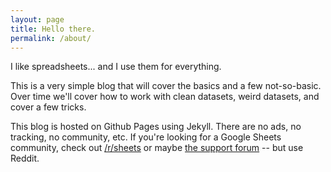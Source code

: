 ```yaml
---
layout: page
title: Hello there.
permalink: /about/
---
```



I like spreadsheets... and I use them for everything. 

This is a very simple blog that will cover the basics and a few not-so-basic. Over time we'll cover how to work with clean datasets, weird datasets, and cover a few tricks. 

This blog is hosted on Github Pages using Jekyll. There are no ads, no tracking, no community, etc. If you're looking for a Google Sheets community, check out [/r/sheets](https://reddit.com/r/sheets) or maybe [the support forum](https://support.google.com/docs/threads?hl=en&thread_filter=(category:docs_sheets)) -- but use Reddit.
